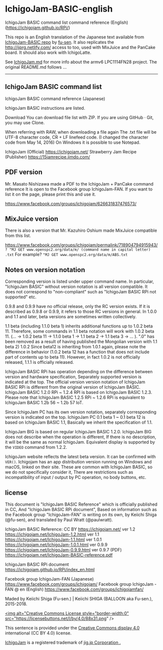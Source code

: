 # IchigoJam-BASIC-english
IchigoJam BASIC command list command reference (English) (https://ichigojam.github.io/RPi/) 

This repo is an English translation of the Japanese text available from [IchigoJam-BASIC repo](https://github.com/fu-sen/IchigoJam-BASIC) by [fu-sen](https://github.com/fu-sen). It also replicates the http://ijprg.netlify.com/ access to too, used with MixJuice and the PanCake board. It should also work with IchigoLatte.

See [IchigoJam.md](./IchigoJam.md) for more info about the armv6 LPC1114FN28 project. The original README.md follows ...

---

## IchigoJam BASIC command list

IchigoJam BASIC command reference (Japanese)

IchigoJam BASIC instructions are listed.

Download You can download file list with ZIP. 
If you are using GitHub · Git, you may use Clone.

When referring with RAW, when downloading a file again 
The .txt file will be UTF-8 character code, CR + LF linefeed code. 
(I changed the character code from May 14, 2016) 
On Windows it is possible to use Notepad.

IchigoJam (Official) https://ichigojam.net/
Strawberry Jam Recipe (Publisher) https://15jamrecipe.jimdo.com/

## PDF version

Mr. Masato Nishizawa made a PDF to the IchigoJam + PanCake command reference 
It is open to the Facebook group IchigoJam-FAN. 
If you want to list it on the page, please print this and use it.

https://www.facebook.com/groups/ichigojam/626631837476573/

## MixJuice version

There is also a version that Mr. Kazuhiro Oshium made MixJuice compatible from this list.

https://www.facebook.com/groups/ichigojam/permalink/718904794915943/ 
`? "MJ GET www.openspc2.org/data/m/ (command name in capital letter) .txt`
For example? `"MJ GET www.openspc2.org/data/m/ABS.txt`

## Notes on version notation

Corresponding version is listed under upper command name. In particular, "IchigoJam BASIC" without version notation is all version compatible. It does not correspond to "non-compliant" such as "IchigoJam BASIC RPi not supported" etc.

0.9.8 and 0.9.9 have no official release, only the RC version exists. If it is described as 0.9.8 or 0.9.9, it refers to those RC versions in general. In 1.0.0 and 1.1 and later, beta versions are sometimes written collectively.

1.1 beta (including 1.1.0 beta 1) inherits additional functions up to 1.0.2 beta 11. Therefore, some commands in 1.1 beta notation will work with 1.0.2 beta 11. (... → 1.0.2 beta 11 → 1.1.0 beta 1 → 1.1 beta 2 → 1.1 beta 3 → ... ). ".0" has been removed as a result of having published the Mongolian version with 1.1 beta 2) 1.0.2 Since beta12 is inheriting from 1.0.1 again, please note the difference in behavior (1.0.2 beta 12 has a function that does not include part of contents up to beta 11). However, in fact 1.0.2 is not officially released, 1.1.1 is officially released.

IchigoJam BASIC RPi has operation depending on the difference between version and hardware specification, Separately supported version is indicated at the top. The official version version notation of IchigoJam BASIC RPi is different from the original version of IchigoJam BASIC. IchigoJam BASIC 1.2.0 RPi ~ 1.2.4 RPI is based on IchigoJam BASIC 1.2.3. Please note that IchigoJam BASIC 1.2.5 RPi ~ 1.2.6 RPi is equivalent to IchigoJam BASIC 1.2b 56 ~ 1.2b 57 IoT.

Since IchigoJam PC has its own version notation, separately corresponding version is indicated on the top. IchigoJam PC 0.1 beta 1 ~ 0.1 beta 12 is based on IchigoJam BASIC 1.1, Basically we inherit the specification of 1.1.

IchigoJam BIG is based on regular IchigoJam BASIC 1.2.0. IchigoJam BIG does not describe when the operation is different, If there is no description, it will be the same as normal IchigoJam. Equivalent display is supported by the `VIDEO` command from 1.2.2.

IchigoJam website reflects the latest beta version. It can be confirmed with `VER()`. Ichigojam has an app distribution version running on Windows and macOS, linked on their site. These are common with IchigoJam BASIC, so we do not specifically consider it, There are restrictions such as incompatibility of input / output by PC operation, no body buttons, etc.

## license

This document is "IchigoJam BASIC Reference" which is officially published in CC, And "IchigoJam BASIC RPi document", Based on information such as the Facebook group "IchigoJam-FAN" is writing on its own, by Keiichi Shiga (@fu-sen), and translated by Paul Wratt (@paulwratt).

IchigoJam BASIC Reference: CC BY https://ichigojam.net/ 
ver 1.2 
https://ichigojam.net/IchigoJam-1.2.html 
ver 1.1 
https://ichigojam.net/IchigoJam-1.1.html 
ver 1.0.1 
https://ichigojam.net/IchigoJam-1.0.1.html 
ver 0.9.9 
https://ichigojam.net/IchigoJam-0.9.9.html 
ver 0.9.7 (PDF) 
https://ichigojam.net/IchigoJam-BASIC-reference.pdf

IchigoJam BASIC RPi document 
https://ichigojam.github.io/RPi/index_en.html

Facebook group IchigoJam-FAN (Japanese) 
https://www.facebook.com/groups/ichigojam/ 
Facebook group IchigoJam - FAN @ en (English) 
https://www.facebook.com/groups/ichigojamfan/

Maded by Keiichi Shiga (Fu-sen.) | Keiichi SHIGA (BALLOON aka Fu-sen.), 2015-2018.

<a rel="license" href="http://creativecommons.org/licenses/by/4.0/"><img alt="Creative Commons License style="border-width:0" src="https://licensebuttons.net/l/by/4.0/88x31.png" /></a>

This sentence is provided under the [Creative Commons display 4.0](http://creativecommons.org/licenses/by/4.0/) international (CC BY 4.0) license.

[IchigoJam](https://ichigojam.net/) is a registered trademark of [jig.jp Corporation .](https://jig.jp/)
